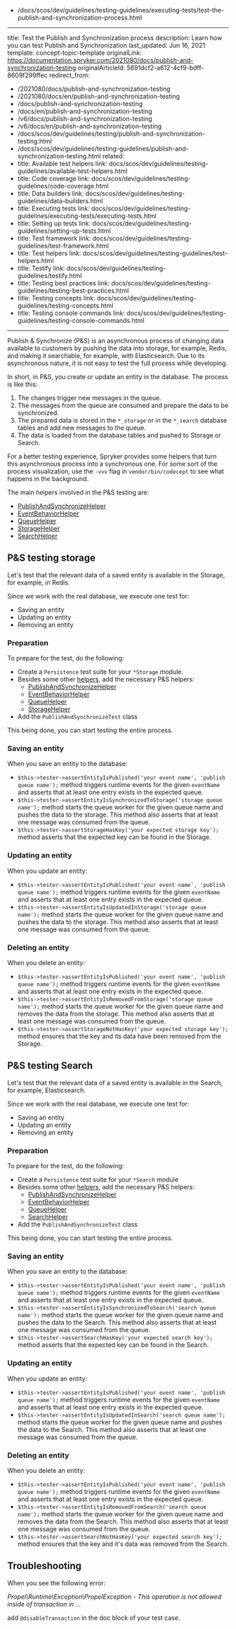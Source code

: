   - /docs/scos/dev/guidelines/testing-guidelines/executing-tests/test-the-publish-and-synchronization-process.html
---
title: Test the Publish and Synchronization process
description: Learn how you can test Publish and Synchronization
last_updated: Jun 16, 2021
template: concept-topic-template
originalLink: https://documentation.spryker.com/2021080/docs/publish-and-synchronization-testing
originalArticleId: 5691dcf2-a612-4cf9-bdff-8609f299ffec
redirect_from:
  - /2021080/docs/publish-and-synchronization-testing
  - /2021080/docs/en/publish-and-synchronization-testing
  - /docs/publish-and-synchronization-testing
  - /docs/en/publish-and-synchronization-testing
  - /v6/docs/publish-and-synchronization-testing
  - /v6/docs/en/publish-and-synchronization-testing
  - /docs/scos/dev/guidelines/testing/publish-and-synchronization-testing.html
  - /docs/scos/dev/guidelines/testing-guidelines/publish-and-synchronization-testing.html
related:
  - title: Available test helpers
    link: docs/scos/dev/guidelines/testing-guidelines/available-test-helpers.html
  - title: Code coverage
    link: docs/scos/dev/guidelines/testing-guidelines/code-coverage.html
  - title: Data builders
    link: docs/scos/dev/guidelines/testing-guidelines/data-builders.html
  - title: Executing tests
    link: docs/scos/dev/guidelines/testing-guidelines/executing-tests/executing-tests.html
  - title: Setting up tests
    link: docs/scos/dev/guidelines/testing-guidelines/setting-up-tests.html
  - title: Test framework
    link: docs/scos/dev/guidelines/testing-guidelines/test-framework.html
  - title: Test helpers
    link: docs/scos/dev/guidelines/testing-guidelines/test-helpers.html
  - title: Testify
    link: docs/scos/dev/guidelines/testing-guidelines/testify.html
  - title: Testing best practices
    link: docs/scos/dev/guidelines/testing-guidelines/testing-best-practices.html
  - title: Testing concepts
    link: docs/scos/dev/guidelines/testing-guidelines/testing-concepts.html
  - title: Testing console commands
    link: docs/scos/dev/guidelines/testing-guidelines/testing-console-commands.html
---

Publish & Synchronize (P&S) is an asynchronous process of changing data available to customers by pushing the data into storage, for example, Redis, and making it searchable, for example, with Elasticsearch. Due to its asynchronous nature, it is not easy to test the full process while developing.

In short, in P&S, you create or update an entity in the database. The process is like this:

1. The changes trigger new messages in the queue.
2. The messages from the queue are consumed and prepare the data to be synchronized.
3. The prepared data is stored in the `*_storage` or in the `*_search` database tables and add new messages to the queue.
4. The data is loaded from the database tables and pushed to Storage or Search.

For a better testing experience, Spryker provides some helpers that turn this asynchronous process into a synchronous one. For some sort of the process visualization, use the `-vvv` flag in `vendor/bin/codecept` to see what happens in the background.

The main helpers involved in the P&S testing are:

- [PublishAndSynchronizeHelper](/docs/scos/dev/guidelines/testing-guidelines/test-helpers/available-test-helpers.html#publishandsynchronizehelper)
- [EventBehaviorHelper](/docs/scos/dev/guidelines/testing-guidelines/test-helpers/available-test-helpers.html#eventbehaviorhelper)
- [QueueHelper](/docs/scos/dev/guidelines/testing-guidelines/test-helpers/available-test-helpers.html#queuehelper)
- [StorageHelper](/docs/scos/dev/guidelines/testing-guidelines/test-helpers/available-test-helpers.html#storagehelper)
- [SearchHelper](/docs/scos/dev/guidelines/testing-guidelines/test-helpers/available-test-helpers.html#searchhelper)

## P&S testing storage

Let's test that the relevant data of a saved entity is available in the Storage, for example, in Redis.

Since we work with the real database, we execute one test for:

- Saving an entity
- Updating an entity
- Removing an entity

### Preparation

To prepare for the test, do the following:

- Create a `Persistence` test suite for your `*Storage` module.
- Besides some other [helpers](/docs/scos/dev/guidelines/testing-guidelines/test-helpers.html), add the necessary P&S helpers:
    - [PublishAndSynchronizeHelper](/docs/scos/dev/guidelines/testing-guidelines/test-helpers/available-test-helpers.html#publishandsynchronizehelper)
    - [EventBehaviorHelper](/docs/scos/dev/guidelines/testing-guidelines/test-helpers/available-test-helpers.html#eventbehaviorhelper)
    - [QueueHelper](/docs/scos/dev/guidelines/testing-guidelines/test-helpers/available-test-helpers.html#queuehelper)
    - [StorageHelper](/docs/scos/dev/guidelines/testing-guidelines/test-helpers/available-test-helpers.html#storagehelper)
- Add the `PublishAndSynchronizeTest` class

This being done, you can start testing the entire process.

### Saving an entity

When you save an entity to the database:

* `$this->tester->assertEntityIsPublished('your event name', 'publish queue name');` method triggers runtime events for the given `eventName` and asserts that at least one entry exists in the expected queue.
* `$this->tester->assertEntityIsSynchronizedToStorage('storage queue name');` method starts the queue worker for the given queue name and pushes the data to the storage. This method also asserts that at least one message was consumed from the queue.
* `$this->tester->assertStorageHasKey('your expected storage key');` method asserts that the expected key can be found in the Storage.


### Updating an entity

When you update an entity:

* `$this->tester->assertEntityIsPublished('your event name', 'publish queue name');` method triggers runtime events for the given `eventName` and asserts that at least one entry exists in the expected queue.
* `$this->tester->assertEntityIsUpdatedInStorage('storage queue name');` method starts the queue worker for the given queue name and pushes the data to the storage. This method also asserts that at least one message was consumed from the queue.

### Deleting an entity

When you delete an entity:

* `$this->tester->assertEntityIsPublished('your event name', 'publish queue name');` method triggers runtime events for the given `eventName` and asserts that at least one entry exists in the expected queue.
* `$this->tester->assertEntityIsRemovedFromStorage('storage queue name');` method starts the queue worker for the given queue name and removes the data from the storage. This method also asserts that at least one message was consumed from the queue.
* `$this->tester->assertStorageNotHasKey('your expected storage key');` method ensures that the key and its data have been removed from the Storage.


## P&S testing Search

Let's test that the relevant data of a saved entity is available in the Search, for example, Elasticsearch.

Since we work with the real database, we execute one test for:

- Saving an entity
- Updating an entity
- Removing an entity

### Preparation

To prepare for the test, do the following:

- Create a `Persistence` test suite for your `*Search` module
- Besides some other [helpers](/docs/scos/dev/guidelines/testing-guidelines/test-helpers.html), add the necessary P&S helpers:
    - [PublishAndSynchronizeHelper](/docs/scos/dev/guidelines/testing-guidelines/test-helpers/available-test-helpers.html#publishandsynchronizehelper)
    - [EventBehaviorHelper](/docs/scos/dev/guidelines/testing-guidelines/test-helpers/available-test-helpers.html#eventbehaviorhelper)
    - [QueueHelper](/docs/scos/dev/guidelines/testing-guidelines/test-helpers/available-test-helpers.html#queuehelper)
    - [SearchHelper](/docs/scos/dev/guidelines/testing-guidelines/test-helpers/available-test-helpers.html#searchhelper)
- Add the `PublishAndSynchronizeTest` class

This being done, you can start testing the entire process.

### Saving an entity

When you save an entity to the database:

* `$this->tester->assertEntityIsPublished('your event name', 'publish queue name');` method triggers runtime events for the given `eventName` and asserts that at least one entry exists in the expected queue.
* `$this->tester->assertEntityIsSynchronizedToSearch('search queue name');` method starts the queue worker for the given queue name and pushes the data to the Search. This method also asserts that at least one message was consumed from the queue.
* `$this->tester->assertSearchHasKey('your expected search key');` method asserts that the expected key can be found in the Search.

### Updating an entity

When you update an entity:

* `$this->tester->assertEntityIsPublished('your event name', 'publish queue name');` method triggers runtime events for the given `eventName` and asserts that at least one entry exists in the expected queue.        
* `$this->tester->assertEntityIsUpdatedInSearch('search queue name');` method starts the queue worker for the given queue name and pushes the data to the Search. This method also asserts that at least one message was consumed from the queue.

### Deleting an entity

When you delete an entity:

* `$this->tester->assertEntityIsPublished('your event name', 'publish queue name');` method triggers runtime events for the given `eventName` and asserts that at least one entry exists in the expected queue.
* `$this->tester->assertEntityIsRemovedFromSearch('search queue name');` method starts the queue worker for the given queue name and removes the data from the Search. This method also asserts that at least one message was consumed from the queue.
* `$this->tester->assertSearchNotHasKey('your expected search key');` method ensures that the key and it's data was removed from the Search.

## Troubleshooting

When you see the following error:

*Propel\Runtime\Exception\PropelException - This operation is not allowed inside of transaction in ...*

add `@disableTransaction` in the doc block of your test case.
